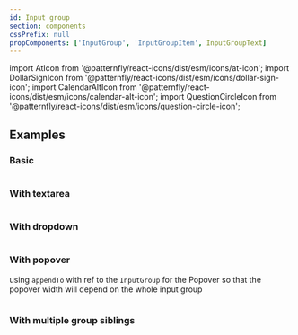 ```yaml
---
id: Input group
section: components
cssPrefix: null
propComponents: ['InputGroup', 'InputGroupItem', InputGroupText]
---
```


import AtIcon from '@patternfly/react-icons/dist/esm/icons/at-icon';
import DollarSignIcon from '@patternfly/react-icons/dist/esm/icons/dollar-sign-icon';
import CalendarAltIcon from '@patternfly/react-icons/dist/esm/icons/calendar-alt-icon';
import QuestionCircleIcon from '@patternfly/react-icons/dist/esm/icons/question-circle-icon';

## Examples

### Basic

```ts file='./InputGroupBasic.tsx'

```

### With textarea

```ts file='./InputGroupWithTextarea.tsx'

```

### With dropdown

```ts file='./InputGroupWithDropdown.tsx'

```

### With popover

using `appendTo` with ref to the `InputGroup` for the Popover so that the popover width will depend on the whole input group
```ts file ='./InputGroupWithPopover.tsx'

```

### With multiple group siblings

```ts file='./InputGroupWithSiblings.tsx'

```
